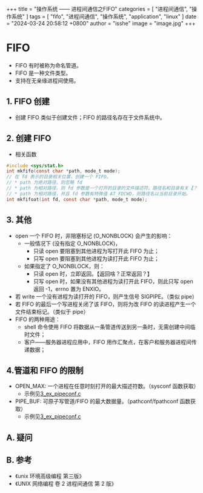 +++
title = "操作系统 —— 进程间通信之FIFO"
categories = [ "进程间通信", "操作系统" ]
tags = [ "fifo", "进程间通信", "操作系统", "application", "linux" ]
date = "2024-03-24 20:58:12 +0800"
author = "isshe"
image = "image.jpg"
+++


# FIFO
* FIFO 有时被称为命名管道。
* FIFO 是一种文件类型。
* 支持在无亲缘进程间使用。

## 1. FIFO 创建
* 创建 FIFO 类似于创建文件；FIFO 的路径名存在于文件系统中。

## 2. 创建 FIFO
* 相关函数
```c
#include <sys/stat.h>
int mkfifo(const char *path, mode_t mode);
// 在 fd 表示的目录相关位置，创建一个 FIFO。
// * path 为绝对路径，则忽略 fd
// * path 为相对路径，则 fd 参数是一个打开的目录的文件描述符。路径名和目录有关【？？？】
// * path 为相对路径，并且 fd 参数有特殊值 AT_FDCWD，则路径名以当前目录开始。
int mkfifoat(int fd, const char *path, mode_t mode);
```

## 3. 其他
* open 一个 FIFO 时，非阻塞标记 (O_NONBLOCK) 会产生的影响：
    * 一般情况下 (没有指定 O_NONBLOCK)，
        * 只读 open 要阻塞到其他进程为写打开此 FIFO 为止；
        * 只写 open 要阻塞到其他进程为读打开此 FIFO 为止；
    * 如果指定了 O_NONBLOCK，则：
        * 只读 open 时，立即返回。【返回啥？正常返回？】
        * 只写 open 时，如果没有其他进程为读打开此 FIFO，则此只写 open 返回 -1，errno 置为 ENXIO。
* 若 write 一个没有进程为读打开的 FIFO，则产生信号 SIGPIPE。（类似 pipe）
* 若 FIFO 的最后一个写进程关闭了该 FIFO，则将为改 FIFO 的读进程产生一个文件结束标记。（类似于 pipe）
* FIFO 的两种用途：
    * shell 命令使用 FIFO 将数据从一条管道传送到另一条时，无需创建中间临时文件；
    * 客户——服务器进程应用中，FIFO 用作汇聚点，在客户和服务器进程间传递数据；

## 4.管道和 FIFO 的限制
* OPEN_MAX: 一个进程在任意时刻打开的最大描述符数。（sysconf 函数获取）
    * 示例见[3_ex_pipeconf.c](Examples/3_ex_pipeconf.c)
* PIPE_BUF: 可原子写管道/FIFO 的最大数据量。（pathconf/fpathconf 函数获取）
    * 示例见[3_ex_pipeconf.c](Examples/3_ex_pipeconf.c)

## A. 疑问

## B. 参考
* 《unix 环境高级编程 第三版》
* 《UNIX 网络编程 卷 2 进程间通信 第 2 版》

